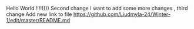 Hello World !!!!))))
Second change
I want to add some more changes , third change 
Add new link to file https://github.com/Liudmyla-24/Winter-1/edit/master/README.md
